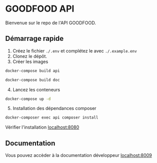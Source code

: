# GOODFOOD API

Bienvenue sur le repo de l'API GOODFOOD. 

## Démarrage rapide

1. Créez le fichier `./.env` et complétez le avec `./.example.env`
2. Clonez le dépôt.
3. Créer les images

```bash
docker-compose build api
```

```bash
docker-compose build doc
```

4. Lancez les conteneurs

```bash
docker-compose up -d
```

5. Installation des dépendances composer

```bash
docker-composer exec api composer install
```

Vérifier l'installation [localhost:8080](http://localhost:8080)


## Documentation

Vous pouvez accèder à la documentation développeur [localhost:8009](http://localhost:8009)